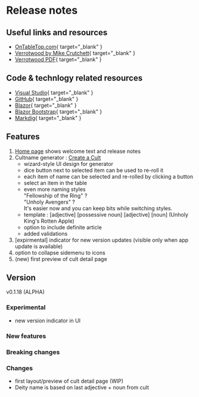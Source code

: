 # Release notes

## Useful links and resources 
- [OnTableTop.com](https://www.ontabletop.com){ target="_blank" }
- [Verrotwood by Mike Crutchett](http://verrotwood.com/){ target="_blank" }
- [Verrotwood PDF](https://www.wargamevault.com/product/425504/Verrotwood){ target="_blank" }

## Code & technlogy related resources
- [Visual Studio](https://visualstudio.microsoft.com/){ target="_blank" }
- [GitHub](https://github.com/){ target="_blank" }
- [Blazor](https://dotnet.microsoft.com/en-us/apps/aspnet/web-apps/blazor){ target="_blank" }
- [Blazor Bootstrap](https://getblazorbootstrap.com){ target="_blank" }
- [Markdig](https://github.com/xoofx/markdig){ target="_blank" }

## Features
1) [Home page](./) shows welcome text and release notes
2) Cultname generator : [Create a Cult](./CreateCult)  
	- wizard-style UI design for generator
	- dice button next to selected item can be used to re-roll it
	- each item of name can be selected and re-rolled by clicking a button
	- select an item in the table
	- even more naming styles  
	"Fellowship of the Ring" ?  
	"Unholy Avengers" ?  
	It's easier now and you can keep bits while switching styles.  
	- template : [adjective] [possessive noun] [adjective] [noun] (Unholy King's Rotten Apple)
	- option to include definite article
	- added validations
3) [expirmental] indicator for new version updates (visible only when app update is available)
4) option to collapse sidemenu to icons
5) (new) first preview of cult detail page

## Version
v0.1.18 (ALPHA)

### Experimental
- new version indicator in UI

### New features

### Breaking changes

### Changes
- first layout/preview of cult detail page (WIP)
- Deity name is based on last adjective + noun from cult
